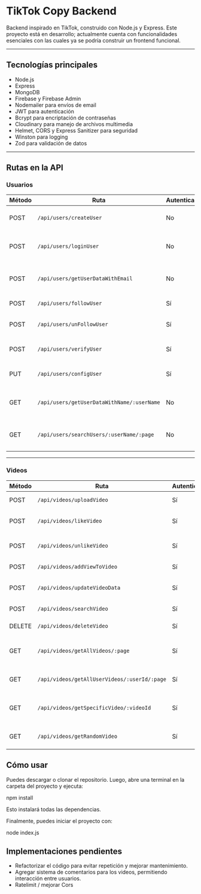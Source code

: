 # TikTok Copy Backend

Backend inspirado en TikTok, construido con Node.js y Express.
Este proyecto está en desarrollo; actualmente cuenta con funcionalidades esenciales con las cuales ya se podría construir un frontend funcional.

---

## Tecnologías principales

- Node.js
- Express
- MongoDB
- Firebase y Firebase Admin
- Nodemailer para envíos de email
- JWT para autenticación
- Bcrypt para encriptación de contraseñas
- Cloudinary para manejo de archivos multimedia
- Helmet, CORS y Express Sanitizer para seguridad
- Winston para logging
- Zod para validación de datos

---

## Rutas en la API

### Usuarios

| Método | Ruta                                  | Autenticación | Descripción                           |
|--------|---------------------------------------|---------------|-------------------------------------|
| POST   | `/api/users/createUser`                | No            | Crear un nuevo usuario               |
| POST   | `/api/users/loginUser`                 | No            | Login y obtención de token JWT       |
| POST   | `/api/users/getUserDataWithEmail`     | No            | Obtener datos de usuario por email  |
| POST   | `/api/users/followUser`                | Sí            | Seguir a otro usuario                |
| POST   | `/api/users/unFollowUser`              | Sí            | Dejar de seguir a un usuario        |
| POST   | `/api/users/verifyUser`                | Sí            | Verificar usuario con token          |
| PUT    | `/api/users/configUser`                | Sí            | Configurar datos del usuario        |
| GET    | `/api/users/getUserDataWithName/:userName` | No      | Obtener datos de usuario por nombre |
| GET    | `/api/users/searchUsers/:userName/:page`     | No      | Buscar usuarios por nombre paginados|

---

### Videos

| Método  | Ruta                                    | Autenticación | Descripción                         |
|---------|-----------------------------------------|---------------|-----------------------------------|
| POST    | `/api/videos/uploadVideo`                | Sí            | Subir un nuevo video              |
| POST    | `/api/videos/likeVideo`                  | Sí            | Dar "me gusta" a un video         |
| POST    | `/api/videos/unlikeVideo`                | Sí            | Quitar "me gusta" a un video      |
| POST    | `/api/videos/addViewToVideo`             | Sí            | Añadir vista a un video            |
| POST    | `/api/videos/updateVideoData`            | Sí            | Actualizar datos de un video       |
| POST    | `/api/videos/searchVideo`                | Sí            | Buscar videos                      |
| DELETE  | `/api/videos/deleteVideo`                | Sí            | Eliminar un video                  |
| GET     | `/api/videos/getAllVideos/:page`         | Sí            | Obtener todos los videos paginados|
| GET     | `/api/videos/getAllUserVideos/:userId/:page` | Sí         | Obtener videos de un usuario      |
| GET     | `/api/videos/getSpecificVideo/:videoId` | Sí            | Obtener datos de un video específico |
| GET     | `/api/videos/getRandomVideo`             | Sí            | Obtener video aleatorio            |


## Cómo usar

Puedes descargar o clonar el repositorio.
Luego, abre una terminal en la carpeta del proyecto y ejecuta:

npm install

Esto instalará todas las dependencias.

Finalmente, puedes iniciar el proyecto con:

node index.js


## Implementaciones pendientes

- Refactorizar el código para evitar repetición y mejorar mantenimiento.
- Agregar sistema de comentarios para los videos, permitiendo interacción entre usuarios.
- Ratelimit / mejorar Cors

